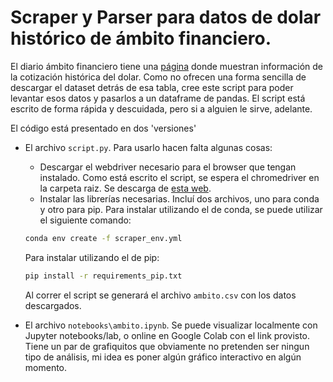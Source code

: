 # Scraper y Parser para datos de dolar histórico de ámbito financiero.

El diario ámbito financiero tiene una [página](https://www.ambito.com/contenidos/dolar-informal-historico.html) donde muestran información de la cotización histórica del dolar. Como no ofrecen una forma sencilla de descargar el dataset detrás de esa tabla, cree este script para poder levantar esos datos y pasarlos a un dataframe de pandas. El script está escrito de forma rápida y descuidada, pero si a alguien le sirve, adelante.

El código está presentado en dos 'versiones'

* El archivo `script.py`. Para usarlo hacen falta algunas cosas:
   * Descargar el webdriver necesario para el browser que tengan instalado. Como está escrito el script, se espera el chromedriver en la carpeta raiz. Se descarga    de [esta web](https://chromedriver.chromium.org/).
   * Instalar las librerías necesarias. Incluí dos archivos, uno para conda y otro para pip. 
    Para instalar utilizando el de conda, se puede utilizar el siguiente comando:
    ```bash
    conda env create -f scraper_env.yml

    ```
    Para instalar utilizando el de pip:
    ```bash
    pip install -r requirements_pip.txt
    ```
    Al correr el script se generará el archivo `ambito.csv` con los datos descargados.
    
* El archivo `notebooks\ambito.ipynb`. Se puede visualizar localmente con Jupyter notebooks/lab, o online en Google Colab con el link provisto. Tiene un par de grafiquitos que obviamente no pretenden ser ningun tipo de análisis, mi idea es poner algún gráfico interactivo en algún momento.


